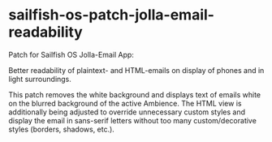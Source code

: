 # sailfish-os-patch-jolla-email-readability

Patch for Sailfish OS Jolla-Email App:

Better readability of plaintext- and HTML-emails on display of phones and in light surroundings.

This patch removes the white background and displays text of emails white on the blurred background of the active Ambience.
The HTML view is additionally being adjusted to override unnecessary custom styles and display the email in sans-serif letters without too many custom/decorative styles (borders, shadows, etc.).
